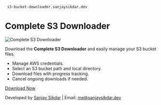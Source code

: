      s3-bucket-downloader.sanjaysikdar.dev
Complete S3 Downloader
======================

![Complete S3 Downloader](https://cdn.sanjaysikdar.dev/assets/simple-s3-downloader/s3-downloader.png)

Download the **Complete S3 Downloader** and easily manage your S3 bucket files.

*   Manage AWS credentials.
*   Select an S3 bucket path and local directory.
*   Download files with progress tracking.
*   Cancel ongoing downloads if needed.

[Download Now](https://cdn.sanjaysikdar.dev/assets/simple-s3-downloader/Complete%20S3%20Downloader.exe)

Developed by [Sanjay Sikdar](https://sanjaysikdar.dev) | Email: [me@sanjaysikdar.dev](mailto:me@sanjaysikdar.dev)